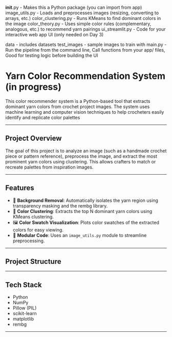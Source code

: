 __init__.py	 - Makes this a Python package (you can import from app)
image_utils.py - Loads and preprocesses images (resizing, converting to arrays, etc.)
color_clustering.py	- Runs KMeans to find dominant colors in the image
color_theory.py	- Uses simple color rules (complementary, analogous, etc.) to recommend yarn pairings
ui_streamlit.py	- Code for your interactive web app UI (only needed on Day 3)

data - includes datasets
test_images - sample images to train with
main.py - Run the pipeline from the command line, Call functions from your app/ files, Good for testing logic before building the UI

# Yarn Color Recommendation System (in progress)

This color recommender system is a Python-based tool that extracts dominant yarn colors from crochet project images. The system uses machine learning and computer vision techniques to help crocheters easily identify and replicate color palettes 

---

## Project Overview

The goal of this project is to analyze an image (such as a handmade crochet piece or pattern reference), preprocess the image, and extract the most prominent yarn colors using clustering. This allows crafters to match or recreate palettes from inspiration images. 

---

## Features

- 🎯 **Background Removal**: Automatically isolates the yarn region using transparency masking and the rembg library.
- 🎨 **Color Clustering**: Extracts the top N dominant yarn colors using KMeans clustering.
- 🖼️ **Color Swatch Visualization**: Plots color swatches of the extracted colors for easy viewing.
- 🔧 **Modular Code**: Uses an `image_utils.py` module to streamline preprocessing.

---

## Project Structure


---

## Tech Stack

- Python
- NumPy
- Pillow (PIL)
- scikit-learn
- matplotlib
- rembg

---